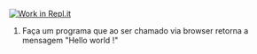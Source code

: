 [![Work in Repl.it](https://classroom.github.com/assets/work-in-replit-14baed9a392b3a25080506f3b7b6d57f295ec2978f6f33ec97e36a161684cbe9.svg)](https://classroom.github.com/online_ide?assignment_repo_id=4732924&assignment_repo_type=AssignmentRepo)
1) Faça um programa que ao ser chamado via browser retorna a mensagem "Hello world !"